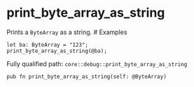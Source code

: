 # print_byte_array_as_string

Prints a `ByteArray` as a string.  # Examples
```cairo
let ba: ByteArray = "123";
print_byte_array_as_string(@ba);
```

Fully qualified path: `core::debug::print_byte_array_as_string`

<pre><code class="language-rust">pub fn print_byte_array_as_string(self: @ByteArray)</code></pre>

